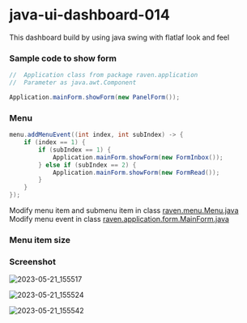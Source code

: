 # java-ui-dashboard-014
This dashboard build by using java swing with flatlaf look and feel

### Sample code to show form
``` java
//  Application class from package raven.application
//  Parameter as java.awt.Component

Application.mainForm.showForm(new PanelForm());
```
### Menu
``` java
menu.addMenuEvent((int index, int subIndex) -> {
    if (index == 1) {
        if (subIndex == 1) {
            Application.mainForm.showForm(new FormInbox());
        } else if (subIndex == 2) {
            Application.mainForm.showForm(new FormRead());
        }
    }
});
```
Modify menu item and submenu item in class [raven.menu.Menu.java](https://github.com/DJ-Raven/java-ui-dashboard-014/blob/003b4b5f49f14280762212c407e496ae43e4a19f/src/raven/menu/Menu.java#L33)</br>
Modify menu event in class [raven.application.form.MainForm.java](https://github.com/DJ-Raven/java-ui-dashboard-014/blob/003b4b5f49f14280762212c407e496ae43e4a19f/src/raven/application/form/MainForm.java#L53)
### Menu item size


### Screenshot
![2023-05-21_155517](https://github.com/DJ-Raven/java-ui-dashboard-014/assets/58245926/467acdf3-b2f0-48d0-a258-ab9637873a63)

![2023-05-21_155524](https://github.com/DJ-Raven/java-ui-dashboard-014/assets/58245926/b38a4fa5-4dd6-45ac-b855-1d8390a54348)

![2023-05-21_155542](https://github.com/DJ-Raven/java-ui-dashboard-014/assets/58245926/d2b72456-5a5d-414b-a0d6-75e57bbd1d48)

